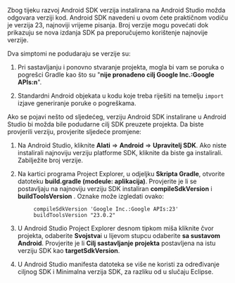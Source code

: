 Zbog tijeku razvoj Android SDK verzija instalirana na Android Studio možda odgovara verziji kod. Android SDK navedeni u ovom ćete praktičnom vodiču je verzija 23, najnoviji vrijeme pisanja. Broj verzije mogu povećati dok prikazuju se nova izdanja SDK pa preporučujemo korištenje najnovije verzije.

Dva simptomi ne podudaraju se verzije su:

1. Pri sastavljanju i ponovno stvaranje projekta, mogla bi vam se poruka o pogrešci Gradle kao što su "**nije pronađeno cilj Google Inc.:Google APIs:n**".

2. Standardni Android objekata u kodu koje treba riješiti na temelju `import` izjave generiranje poruke o pogreškama.

Ako se pojavi nešto od sljedećeg, verziju Android SDK instalirane u Android Studio bi možda bile podudarne cilj SDK preuzete projekta.  Da biste provjerili verziju, provjerite sljedeće promjene:


1. Na Android Studio, kliknite **Alati** => **Android** => **Upravitelj SDK**. Ako niste instalirali najnoviju verziju platforme SDK, kliknite da biste ga instalirali. Zabilježite broj verzije.

2. Na kartici programa Project Explorer, u odjeljku **Skripta Gradle**, otvorite datoteku **build.gradle (modeule: aplikacija)**. Provjerite je li se postavljaju na najnoviju verziju SDK instaliran **compileSdkVersion** i **buildToolsVersion** . Oznake može izgledati ovako:
 
            compileSdkVersion 'Google Inc.:Google APIs:23'
            buildToolsVersion "23.0.2"
    
3. U Android Studio Project Explorer desnom tipkom miša kliknite čvor projekta, odaberite **Svojstva**i u lijevom stupcu odaberite **sa sustavom Android**. Provjerite je li **Cilj sastavljanje projekta** postavljena na istu verziju SDK kao **targetSdkVersion**.

4. U Android Studio manifesta datoteka se više ne koristi za određivanje ciljnog SDK i Minimalna verzija SDK, za razliku od u slučaju Eclipse.
